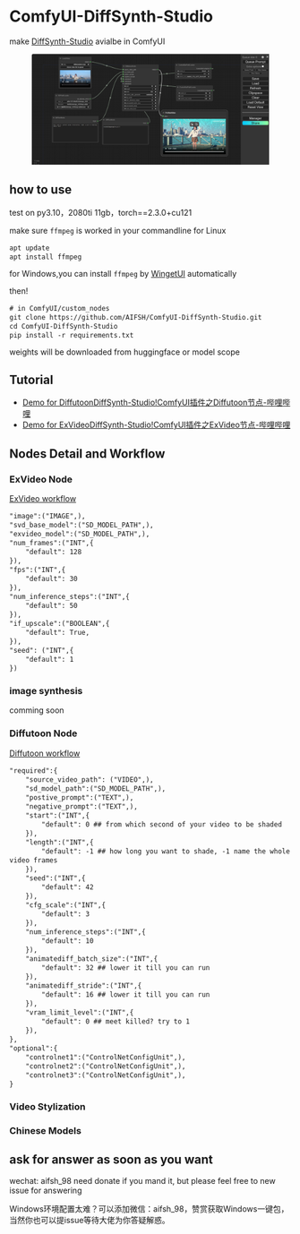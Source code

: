 # ComfyUI-DiffSynth-Studio
make [DiffSynth-Studio](https://github.com/modelscope/DiffSynth-Studio) avialbe in ComfyUI
<div>
  <figure>
  <img alt='webpage' src="web.png?raw=true" width="600px"/>
  <figure>
</div>

## how to use
test on py3.10，2080ti 11gb，torch==2.3.0+cu121

make sure `ffmpeg` is worked in your commandline
for Linux
```
apt update
apt install ffmpeg
```
for Windows,you can install `ffmpeg` by [WingetUI](https://github.com/marticliment/WingetUI) automatically

then!
```
# in ComfyUI/custom_nodes
git clone https://github.com/AIFSH/ComfyUI-DiffSynth-Studio.git
cd ComfyUI-DiffSynth-Studio
pip install -r requirements.txt
```
weights will be downloaded from huggingface or model scope

## Tutorial
- [Demo for Diffutoon](https://b23.tv/z7hEXlX)[DiffSynth-Studio!ComfyUI插件之Diffutoon节点-哔哩哔哩](https://b23.tv/z7hEXlX)
- [Demo for ExVideo](https://b23.tv/z7hEXlX)[DiffSynth-Studio!ComfyUI插件之ExVideo节点-哔哩哔哩](https://b23.tv/z7hEXlX)

## Nodes Detail and Workflow
### ExVideo Node
[ExVideo workflow](./workfolws/exvideo_workflow.json)
```
"image":("IMAGE",),
"svd_base_model":("SD_MODEL_PATH",),
"exvideo_model":("SD_MODEL_PATH",),
"num_frames":("INT",{ 
    "default": 128
}),
"fps":("INT",{
    "default": 30
}),
"num_inference_steps":("INT",{
    "default": 50
}),
"if_upscale":("BOOLEAN",{
    "default": True,
}),
"seed": ("INT",{
    "default": 1
})
```
### image synthesis
comming soon
### Diffutoon Node
[Diffutoon workflow](./workfolws/diffutoon_workflow.json)
```
"required":{
    "source_video_path": ("VIDEO",),
    "sd_model_path":("SD_MODEL_PATH",),
    "postive_prompt":("TEXT",),
    "negative_prompt":("TEXT",),
    "start":("INT",{
        "default": 0 ## from which second of your video to be shaded
    }),
    "length":("INT",{
        "default": -1 ## how long you want to shade, -1 name the whole video frames
    }),
    "seed":("INT",{
        "default": 42 
    }),
    "cfg_scale":("INT",{
        "default": 3
    }),
    "num_inference_steps":("INT",{
        "default": 10
    }),
    "animatediff_batch_size":("INT",{
        "default": 32 ## lower it till you can run
    }),
    "animatediff_stride":("INT",{
        "default": 16 ## lower it till you can run
    }),
    "vram_limit_level":("INT",{
        "default": 0 ## meet killed? try to 1
    }),
},
"optional":{
    "controlnet1":("ControlNetConfigUnit",),
    "controlnet2":("ControlNetConfigUnit",),
    "controlnet3":("ControlNetConfigUnit",),
}
```

### Video Stylization

### Chinese Models

## ask for answer as soon as you want
wechat: aifsh_98
need donate if you mand it,
but please feel free to new issue for answering

Windows环境配置太难？可以添加微信：aifsh_98，赞赏获取Windows一键包，当然你也可以提issue等待大佬为你答疑解惑。